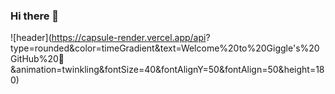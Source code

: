 ### Hi there 👋

![header](https://capsule-render.vercel.app/api?
type=rounded&color=timeGradient&text=Welcome%20to%20Giggle's%20GitHub%20👋
&animation=twinkling&fontSize=40&fontAlignY=50&fontAlign=50&height=180)

<!--
**Giggle1998/Giggle1998** is a ✨ _special_ ✨ repository because its `README.md` (this file) appears on your GitHub profile.

Here are some ideas to get you started:

- 🔭 I’m currently working on ...
- 🌱 I’m currently learning ...
- 👯 I’m looking to collaborate on ...
- 🤔 I’m looking for help with ...
- 💬 Ask me about ...
- 📫 How to reach me: ...
- 😄 Pronouns: ...
- ⚡ Fun fact: ...
-->
